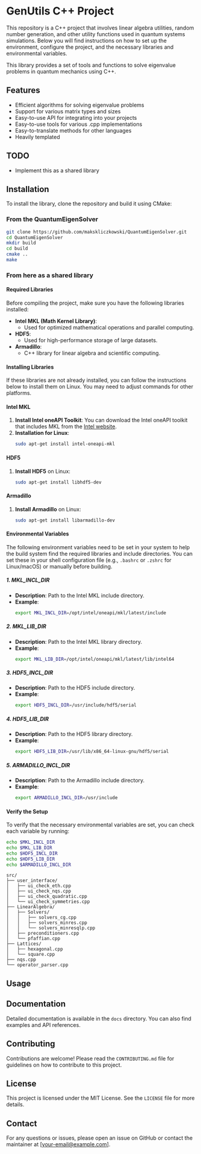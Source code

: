 
# GenUtils C++ Project

This repository is a C++ project that involves linear algebra utilities, random number generation, and other utility functions used in quantum systems simulations. Below you will find instructions on how to set up the environment, configure the project, and the necessary libraries and environmental variables.

This library provides a set of tools and functions to solve eigenvalue problems in quantum mechanics using C++.

## Features

- Efficient algorithms for solving eigenvalue problems
- Support for various matrix types and sizes
- Easy-to-use API for integrating into your projects
- Easy-to-use tools for various .cpp implementations
- Easy-to-translate methods for other languages
- Heavily templated

## TODO

- Implement this as a shared library

## Installation

To install the library, clone the repository and build it using CMake:

### From the QuantumEigenSolver
```sh
git clone https://github.com/makskliczkowski/QuantumEigenSolver.git
cd QuantumEigenSolver
mkdir build
cd build
cmake ..
make
```
### From here as a shared library

#### Required Libraries

Before compiling the project, make sure you have the following libraries installed:

- **Intel MKL (Math Kernel Library)**:
    - Used for optimized mathematical operations and parallel computing.
- **HDF5**:
    - Used for high-performance storage of large datasets.
- **Armadillo**:
    - C++ library for linear algebra and scientific computing.

#### Installing Libraries

If these libraries are not already installed, you can follow the instructions below to install them on Linux. You may need to adjust commands for other platforms.

#### Intel MKL
1. **Install Intel oneAPI Toolkit**: You can download the Intel oneAPI toolkit that includes MKL from the [Intel website](https://software.intel.com/content/www/us/en/develop/tools/oneapi.html).
2. **Installation for Linux**:
    ```bash
    sudo apt-get install intel-oneapi-mkl
    ```

#### HDF5
1. **Install HDF5** on Linux:
    ```bash
    sudo apt-get install libhdf5-dev
    ```

#### Armadillo
1. **Install Armadillo** on Linux:
    ```bash
    sudo apt-get install libarmadillo-dev
    ```

#### Environmental Variables

The following environment variables need to be set in your system to help the build system find the required libraries and include directories. You can set these in your shell configuration file (e.g., `.bashrc` or `.zshrc` for Linux/macOS) or manually before building.

##### 1. **MKL_INCL_DIR**
- **Description**: Path to the Intel MKL include directory.
- **Example**:
    ```bash
    export MKL_INCL_DIR=/opt/intel/oneapi/mkl/latest/include
    ```

##### 2. **MKL_LIB_DIR**
- **Description**: Path to the Intel MKL library directory.
- **Example**:
    ```bash
    export MKL_LIB_DIR=/opt/intel/oneapi/mkl/latest/lib/intel64
    ```

##### 3. **HDF5_INCL_DIR**
- **Description**: Path to the HDF5 include directory.
- **Example**:
    ```bash
    export HDF5_INCL_DIR=/usr/include/hdf5/serial
    ```

##### 4. **HDF5_LIB_DIR**
- **Description**: Path to the HDF5 library directory.
- **Example**:
    ```bash
    export HDF5_LIB_DIR=/usr/lib/x86_64-linux-gnu/hdf5/serial
    ```

##### 5. **ARMADILLO_INCL_DIR**
- **Description**: Path to the Armadillo include directory.
- **Example**:
    ```bash
    export ARMADILLO_INCL_DIR=/usr/include
    ```

#### Verify the Setup

To verify that the necessary environmental variables are set, you can check each variable by running:

```bash
echo $MKL_INCL_DIR
echo $MKL_LIB_DIR
echo $HDF5_INCL_DIR
echo $HDF5_LIB_DIR
echo $ARMADILLO_INCL_DIR
```
```
src/
├── user_interface/
│   ├── ui_check_eth.cpp
│   ├── ui_check_nqs.cpp
│   ├── ui_check_quadratic.cpp
│   └── ui_check_symmetries.cpp
├── LinearAlgebra/
│   ├── Solvers/
│   │   ├── solvers_cg.cpp
│   │   ├── solvers_minres.cpp
│   │   └── solvers_minresqlp.cpp
│   ├── preconditioners.cpp
│   └── pfaffian.cpp
├── Lattices/
│   ├── hexagonal.cpp
│   └── square.cpp
├── nqs.cpp
└── operator_parser.cpp
```
## Usage


## Documentation

Detailed documentation is available in the `docs` directory. You can also find examples and API references.

## Contributing

Contributions are welcome! Please read the `CONTRIBUTING.md` file for guidelines on how to contribute to this project.

## License

This project is licensed under the MIT License. See the `LICENSE` file for more details.

## Contact

For any questions or issues, please open an issue on GitHub or contact the maintainer at [your-email@example.com].
